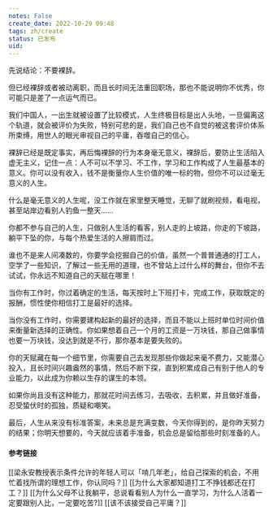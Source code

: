 ```yaml
---
notes: False
create_date: 2022-10-29 09:48
tags: zh/create
status: 已发布 
uid: 
---
```


先说结论：不要裸辞。

但已经裸辞或者被动离职，而且长时间无法重回职场，那也不能说明你不优秀，你可能只是差了一点运气而已。

我们中国人，一出生就被设置了比较模式，人生终极目标是出人头地，一旦偏离这个轨道，就会被评价为失败，特别可悲的是，我们自己也不自觉的被这套评价体系所束缚，用世人的眼光审视自己的平庸，吞噬自己的信心。

裸辞已经是既定事实，再后悔裸辞的行为本身毫无意义，裸辞后，要防止生活陷入虚无主义，记住一点：人不可以不学习、不工作，学习和工作构成了人生最基本的意义。你可以没有收入，钱不是衡量你人生价值的唯一标的物，但你不可以过毫无意义的人生。

什么是毫无意义的人生呢，没工作就在家里整天睡觉，无聊了就刷视频，看电视，甚至站岸边看别人钓鱼一整天……

你都不参与自己的人生，只做别人生活的看客，别人走的上坡路，你走的下坡路，躺平下坠的你，与每个热爱生活的人擦肩而过。

谁也不是来人间凑数的，你要学会挖掘自己的价值，虽然一个普普通通的打工人，空学了一些知识，了解过一些无用的道理，也不曾站上过什么样的舞台，但你不去试试，你永远不知道自己的天赋在哪里！

当你有工作时，你过着确定的生活，每天按时上下班打卡，完成工作，获取既定的报酬，惯性使你相信打工是最好的选择。

当你没有工作时，你需要建构起新的最好的选择，而且不能以上班时单位时间价值来衡量新选择的正确性。你如果想着自己一个月的工资是一万块钱，那自己做事情也要一万块钱，没达到就是不行，那你基本是要失败的。

你的天赋藏在每一个细节里，你需要自己去发现那些你做起来毫不费力，又能潜心投入，且长时间兴趣盎然的事情，然后不断下探，直到积累成自己有别于他人的专业能力，以此成为你赖以生存的谋生的本领。

如果你尚且没有这种能力，那就花时间去练习，去吸收，去积累，并且做好准备，忍受蛰伏时的孤独，质疑和嘲笑。

最后，人生从来没有标准答案，未来总是充满变数，今天你得到的，是你昨天努力的结果；你明天想要的，今天就应该着手准备，机会总是留给那些时刻准备的人。

#### 参考链接

[[梁永安教授表示条件允许的年轻人可以「啃几年老」，给自己探索的机会，不用忙着找所谓的理想工作，你认同吗？]]
[[为什么大家都知道打工不挣钱都还在打工？]]
[[为什么父母不让我躺平，总说看看别人为什么一直学习，为什么人活着一定要跟别人比，一定要吃苦?]]
[[该不该接受自己平庸？]]



